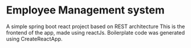 
# Employee Management system
A simple spring boot react project based on REST architecture
This is the frontend of the app, made using reactJs.
Boilerplate code was generated using CreateReactApp.

